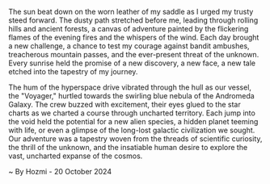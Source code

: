 
The sun beat down on the worn leather of my saddle as I urged my trusty steed forward. The dusty path stretched before me, leading through rolling hills and ancient forests, a canvas of adventure painted by the flickering flames of the evening fires and the whispers of the wind. Each day brought a new challenge, a chance to test my courage against bandit ambushes, treacherous mountain passes, and the ever-present threat of the unknown. Every sunrise held the promise of a new discovery, a new face, a new tale etched into the tapestry of my journey. 

The hum of the hyperspace drive vibrated through the hull as our vessel, the "Voyager," hurtled towards the swirling blue nebula of the Andromeda Galaxy. The crew buzzed with excitement, their eyes glued to the star charts as we charted a course through uncharted territory. Each jump into the void held the potential for a new alien species, a hidden planet teeming with life, or even a glimpse of the long-lost galactic civilization we sought. Our adventure was a tapestry woven from the threads of scientific curiosity, the thrill of the unknown, and the insatiable human desire to explore the vast, uncharted expanse of the cosmos. 

~ By Hozmi - 20 October 2024
